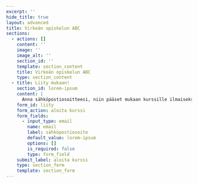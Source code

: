 ```yaml
---
excerpt: ''
hide_title: true
layout: advanced
title: Virkeän opiskelun ABC
sections:
  - actions: []
    content: ''
    image: ''
    image_alt: ''
    section_id: ''
    template: section_content
    title: Virkeän opiskelun ABC
    type: section_content
  - title: Liity mukaan!
    section_id: lorem-ipsum
    content: |
      Anna sähköpostiosoitteesi, niin pääset mukaan kurssille ilmaiseksi:
    form_id: liity
    form_action: aloita kurssi
    form_fields:
      - input_type: email
        name: email
        label: sähköpostiosoite
        default_value: lorem-ipsum
        options: []
        is_required: false
        type: form_field
    submit_label: aloita kurssi
    type: section_form
    template: section_form
---
```

